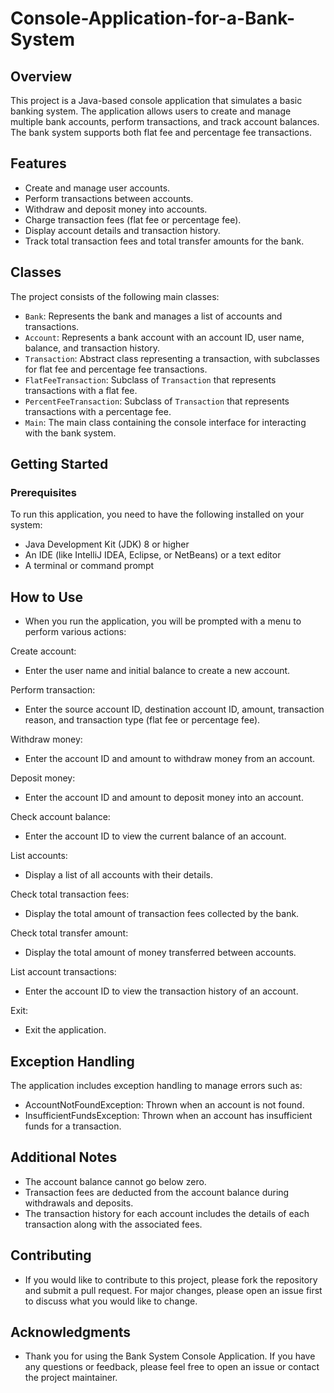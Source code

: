 # Console-Application-for-a-Bank-System
## Overview

This project is a Java-based console application that simulates a basic banking system. The application allows users to create and manage multiple bank accounts, perform transactions, and track account balances. The bank system supports both flat fee and percentage fee transactions.

## Features

- Create and manage user accounts.
- Perform transactions between accounts.
- Withdraw and deposit money into accounts.
- Charge transaction fees (flat fee or percentage fee).
- Display account details and transaction history.
- Track total transaction fees and total transfer amounts for the bank.

## Classes

The project consists of the following main classes:

- `Bank`: Represents the bank and manages a list of accounts and transactions.
- `Account`: Represents a bank account with an account ID, user name, balance, and transaction history.
- `Transaction`: Abstract class representing a transaction, with subclasses for flat fee and percentage fee transactions.
- `FlatFeeTransaction`: Subclass of `Transaction` that represents transactions with a flat fee.
- `PercentFeeTransaction`: Subclass of `Transaction` that represents transactions with a percentage fee.
- `Main`: The main class containing the console interface for interacting with the bank system.

## Getting Started

### Prerequisites

To run this application, you need to have the following installed on your system:

- Java Development Kit (JDK) 8 or higher
- An IDE (like IntelliJ IDEA, Eclipse, or NetBeans) or a text editor
- A terminal or command prompt

## How to Use

- When you run the application, you will be prompted with a menu to perform various actions:

Create account:
- Enter the user name and initial balance to create a new account.

Perform transaction:
- Enter the source account ID, destination account ID, amount, transaction reason, and transaction type (flat fee or percentage fee).

Withdraw money:
- Enter the account ID and amount to withdraw money from an account.

Deposit money:
- Enter the account ID and amount to deposit money into an account.

Check account balance:
- Enter the account ID to view the current balance of an account.

List accounts:
- Display a list of all accounts with their details.

Check total transaction fees:
- Display the total amount of transaction fees collected by the bank.

Check total transfer amount:
- Display the total amount of money transferred between accounts.

List account transactions:
- Enter the account ID to view the transaction history of an account.

Exit:
- Exit the application.

## Exception Handling

The application includes exception handling to manage errors such as:

- AccountNotFoundException: Thrown when an account is not found.
- InsufficientFundsException: Thrown when an account has insufficient funds for a transaction.

## Additional Notes

- The account balance cannot go below zero.
- Transaction fees are deducted from the account balance during withdrawals and deposits.
- The transaction history for each account includes the details of each transaction along with the associated fees.

## Contributing

- If you would like to contribute to this project, please fork the repository and submit a pull request. For major changes, please open an issue first to discuss what you would like to change.

## Acknowledgments

- Thank you for using the Bank System Console Application. If you have any questions or feedback, please feel free to open an issue or contact the project maintainer.
